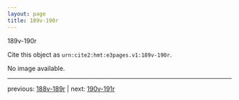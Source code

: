 ```yaml
---
layout: page
title: 189v-190r
---
```


189v-190r

Cite this object as `urn:cite2:hmt:e3pages.v1:189v-190r`.

No image available. 



---

previous: [188v-189r](../188v-189r/) | next: [190v-191r](../190v-191r/)